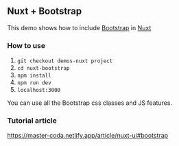 ## Nuxt + Bootstrap
This demo shows how to include [Bootstrap](https://getbootstrap.com/) in [Nuxt](https://nuxt.com/)

### How to use
1. `git checkout demos-nuxt project`
2. `cd nuxt-bootstrap`
3. `npm install`
4. `npm run dev` 
5. `localhost:3000` 

You can use all the Bootstrap css classes and JS features.

### Tutorial article
https://master-coda.netlify.app/article/nuxt-ui#bootstrap
